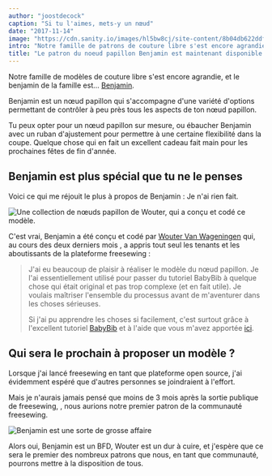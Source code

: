 ```yaml
---
author: "joostdecock"
caption: "Si tu l'aimes, mets-y un nœud"
date: "2017-11-14"
image: "https://cdn.sanity.io/images/hl5bw8cj/site-content/8b04db622ddf3bff6e2d66a5305903a0e96edd58-2000x1333.jpg"
intro: "Notre famille de patrons de couture libre s'est encore agrandie, et le benjamin de la famille est... Benjamin ."
title: "Le patron du noeud papillon Benjamin est maintenant disponible en version bêta. Et je n'ai rien eu à faire."
---
```


Notre famille de modèles de couture libre s'est encore agrandie, et le benjamin de la famille est... [Benjamin](/designs/benjamin).

Benjamin est un nœud papillon qui s'accompagne d'une variété d'options permettant de contrôler à peu près tous les aspects de ton nœud papillon.

Tu peux opter pour un nœud papillon sur mesure, ou ébaucher Benjamin avec un ruban d'ajustement pour permettre à une certaine flexibilité dans la coupe. Quelque chose qui en fait un excellent cadeau fait main pour les prochaines fêtes de fin d'année.

## Benjamin est plus spécial que tu ne le penses

Voici ce qui me réjouit le plus à propos de Benjamin : Je n'ai rien fait.

![Une collection de nœuds papillon de Wouter, qui a conçu et codé ce modèle.](https://posts.freesewing.org/uploads/bowties_4f3e05ec53.jpg)

C'est vrai, Benjamin a été conçu et codé par [Wouter Van Wageningen](/users/xdpug) qui, au cours des deux derniers mois , a appris tout seul les tenants et les aboutissants de la plateforme freesewing :

> J'ai eu beaucoup de plaisir à réaliser le modèle du nœud papillon. Je l'ai essentiellement utilisé pour passer du tutoriel BabyBib à quelque chose qui était original et pas trop complexe (et en fait utile). Je voulais maîtriser l'ensemble du processus avant de m'aventurer dans les choses sérieuses. 
> 
> Si j'ai pu apprendre les choses si facilement, c'est surtout grâce à l'excellent tutoriel [BabyBib](https://freesewing.org/tutorials/pattern-design/) et à l'aide que vous m'avez apportée [ici](https://discord.freesewing.org).

## Qui sera le prochain à proposer un modèle ?

Lorsque j'ai lancé freesewing en tant que plateforme open source, j'ai évidemment espéré que d'autres personnes se joindraient à l'effort.

Mais je n'aurais jamais pensé que moins de 3 mois après la sortie publique de freesewing, , nous aurions notre premier patron de la communauté freesewing.

![Benjamin est une sorte de grosse affaire](https://posts.freesewing.org/uploads/giphy_7a40f62815.gif)

Alors oui, Benjamin est un BFD, Wouter est un dur à cuire, et j'espère que ce sera le premier des nombreux patrons que nous, en tant que communauté, pourrons mettre à la disposition de tous.

